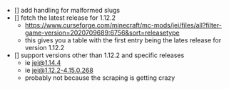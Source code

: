 
 - [] add handling for malformed slugs
 - [] fetch the latest release for 1.12.2
      - https://www.curseforge.com/minecraft/mc-mods/jei/files/all?filter-game-version=2020709689:6756&sort=releasetype
      - this gives you a table with the first entry being the lates release for version 1.12.2
 - [] support versions other than 1.12.2 and specific releases
      - ie jei@1.14.4
      - ie jei@1.12.2-4.15.0.268
      - probably not because the scraping is getting crazy